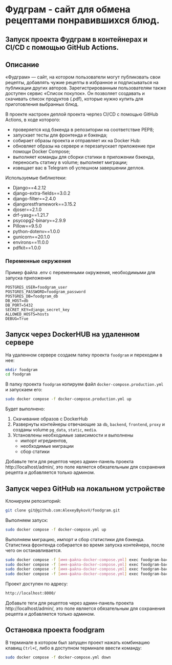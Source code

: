 # Фудграм - сайт для обмена рецептами понравившихся блюд.
## Запуск проекта Фудграм в контейнерах и CI/CD с помощью GitHub Actions.

## Описание

«Фудграм» — сайт, на котором пользователи могут публиковать свои рецепты, добавлять чужие рецепты в избранное и подписываться на публикации других авторов.
Зарегистрированным пользователям также доступен сервис «Список покупок». Он позволяет создавать и скачивать список продуктов (.pdf), которые нужно купить для приготовления выбранных блюд.

В проекте настроен деплой проекта черпез СI/CD с помощью GitHub Actions, в ходе которого:
- проверяется код бэкенда в репозитории на соответствие PEP8;
- запускает тесты для фронтенда и бэкенда;
- собирает образы проекта и отправляет их на Docker Hub:
- обновляет образы на сервере и перезапускает приложение при помощи Docker Compose;
- выполняет команды для сборки статики в приложении бэкенда, переносить статику в volume; выполняет миграции;
- извещает вас в Telegram об успешном завершении деплоя.

Используемые библиотеки:
- Django==4.2.12
- django-extra-fields==3.0.2
- django-filter==2.4.0
- djangorestframework==3.15.2
- djoser==2.1.0
- drf-yasg==1.21.7
- psycopg2-binary==2.9.9
- Pillow==9.5.0
- python-dotenv==1.0.0
- gunicorn==20.1.0
- environs==11.0.0
- pdfkit==1.0.0

### Переменные окружения

Пример файла .env c переменными окружения, необходимыми для запуска приложения
```
POSTGRES_USER=foodgram_user
POSTGRES_PASSWORD=foodgram_password
POSTGRES_DB=foodgram_db
DB_HOST=db
DB_PORT=5432
SECRET_KEY=django_secret_key
ALLOWED_HOSTS=hosts
DEBUG=True
```

## Запуск через DockerHUB на удаленном сервере

На удаленном сервере создаем папку проекта `foodgram` и переходим в нее:
```bash
mkdir foodgram
cd foodgram
```

В папку проекта `foodgram` копируем файл `docker-compose.production.yml` и запускаем его:
```bash
sudo docker compose -f docker-compose.production.yml up
```

Будет выполнено:
1. Скачивание образов с DockerHub
2. Развернуты контейнеры отвечающие за `db`, `backend`, `frontend`, `proxy` и созданы volume `pg_data`, `static`, `media`.
3. Установлены необходимые зависимости и выполнены 
    - импорт игредиентов,
    - необходимые миграции
    - сбор статики

Добавьте теги для рецептов через админ-панель проекта http://localhost/admin/, это поле является обязательным для сохранения рецепта и добавляется только админом.

## Запуск через GitHub на локальном устройстве

Клонируем репозиторий: 
```bash
git clone git@github.com:AlexeyBykovV/foodgram.git
```

Выполняем запуск:
```bash
sudo docker compose -f docker-compose.yml up
```

Выполняем миграцию, импорт и сбор статистики для бэкенда. Статистика фронтенда собирается во время запуска контейнера, после чего он останавливается. 
```bash
sudo docker compose -f [имя-файла-docker-compose.yml] exec foodgram-backend python manage.py migrate
sudo docker compose -f [имя-файла-docker-compose.yml] exec foodgram-backend python manage.py import_infredients
sudo docker compose -f [имя-файла-docker-compose.yml] exec foodgram-backend python manage.py collectstatic
sudo docker compose -f [имя-файла-docker-compose.yml] exec foodgram-backend cp -r /app/collected_static/. /static/static/
```

Проект доступен по адресу:
```bash
http://localhost:8000/
```

Добавьте теги для рецептов через админ-панель проекта http://localhost/admin/, это поле является обязательным для сохранения рецепта и добавляется только админом.

## Остановка проекта foodgram

В терминале в котором был запущен проект нажать комбинацию клавищ `Ctrl+С`, либо в доступном терминале ввести команду:
```bash
sudo docker compose -f docker-compose.yml down
```
